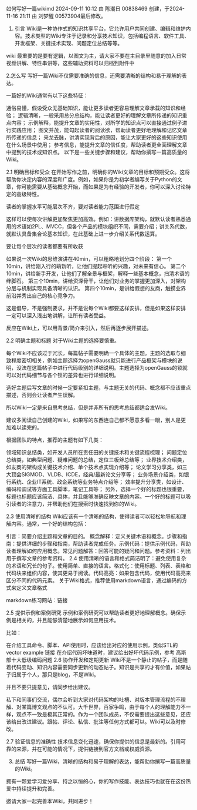 如何写好一篇wikimd
2024-09-11 10:12 由 陈潮日 00838469 创建，于2024-11-16 21:11 由 刘梦醒 00573904最后修改。
1. 引言
Wiki是一种协作式的知识共享平台，它允许用户共同创建、编辑和维护内容。技术类型的Wiki专注于记录和分享技术知识，包括编程语言、软件工具、开发框架、关键技术实现、问题定位总结等等。

wiki 最重要的是要有逻辑，以图文为主，请大家不要在主目录里随意的加入日常视频讲解、特性串讲等，这些辅助资料可以归档到附件中

2.怎么写
写好一篇Wiki不仅需要准确的信息，还需要清晰的结构和易于理解的表达。

一篇好的Wiki通常有以下这些特征：

通俗易懂，假设受众无基础知识，能让更多读者更容易理解文章承载的知识和经验；
逻辑清晰，一般采用总分总结构，能让读者更好的理解文章所传递的知识重点内容；
示例解释，能提升文章的实用性，对所学的知识点可以直接通过例子进行实践应用；
图文并茂，能勾起读者的阅读欲，帮助读者更好地理解和记忆文章所传递的信息；
来龙去脉，讲清实现背后的原因，能让大家更好的这些知识使用在什么场景中使用；
参考信息，能提升文章的信任度，帮助读者更全面理解文章中提到的技术或知识点。
以下是一些关键步骤和建议，帮助你撰写一篇高质量的Wiki。

2.1 明确目标和受众
在开始写作之前，明确你的Wiki文章的目标和预期受众。这将帮助你决定内容的深度和广度。例如，如果你是为初学者编写关于Python的文章，你可能需要从基础概念开始，而如果是为有经验的开发者，你可以深入讨论特定的高级特性。

读者的掌握水平可能层次不齐，要对读者能力范围进行假定

这样可以使每次讲解更加聚焦更加高效。例如：讲数据库架构，就默认读者熟悉通用的术语如2PL、MVCC，但各个产品的模块组织不同，需要介绍；讲关系代数，就默认具备集合论基本知识，在此基础上进一步介绍关系代数运算。

要让每个层次的读者都要有所收获

如果说一次Wiki的思维演讲在40min，可以粗略地划分四个阶段：
第一个10min，讲给刚入行的萌新听，让他们提起聆听的兴趣，对未来有信心。
第二个10min，讲给新手开发，让他们了解全景与框架，解释一些基本概念，扫清术语的绊脚石。
第三个10min，讲给资深骨干，让他们对业务的掌握更加深入，对架构分层与机制实现具备清晰的认识。
第四个10min，是讲给假想的友商，触摸业界前沿并秀出自己的核心竞争力。

这是倡导，不是强制要求，并不是说每个Wiki都要这样安排，但是如果这样安排一定可以深入浅出地讲解，让所有读者受益。

反应在Wiki上，可以用背景/简介来引入，然后再逐步展开描述。

2.2 明确主题和标题
对于Wiki主题的选择要慎重。

每个Wiki不应该过于冗长，每篇帖子需要明确一个具体的主题。主题的选取与细致程度密切相关，例如主题选择为openGauss就只能进行产品框架与模块的说明，没法在这篇帖子中进行代码级别的详细说明。主题选择为openGauss的锁就可以对代码细节与各个锁的差异也进行详细说明。

选好主题后写文章的时候一定要紧扣主题，与主题无关的代码、概念都不应该重点描述，否则会让读者产生误解。

所以Wiki一定是来自思考总结，但是并非所有的思考总结都适合发Wiki。

建议多阅读自己创建的Wiki，如果写的东西连自己都不愿意多看一眼，别人是更加难以读完的。

根据团队的特点，推荐的主题有如下几类：

领域知识总结类，如开发人员所在责任田的关键技术和关键流程梳理；
问题定位总结类，如典型问题、疑难问题的总结，定位三板斧总结等；
业界技术介绍类，如友商的架构或关键技术介绍、单个技术点实现介绍等；
论文学习分享类，如三大顶会SIGMOD、VLDB、ICDE，经典/最新论文分享等；
业务场景介绍类，如银行系统、企业IT系统、政企系统等业务特点介绍等；
效率提升分享类，如设计、编码和调试等方面工具脚本，笔记工具等；
另外，选择一个好的标题也很重要，标题也标题应该简洁、具体，并且能够准确反映文章的内容。一个好的标题可以吸引读者的注意力，并帮助他们在搜索时快速找到你的Wiki。

2.3 使用清晰的结构
Wiki应该有一个清晰的结构，使得读者可以轻松地导航和理解内容。通常，一个好的结构包括：

​引言​：简要介绍主题和文章的目的。
​概念解释​：定义关键术语和概念。
​步骤和指南​：提供详细的步骤和指南，帮助读者完成任务。
​示例代码​：提供示例代码，帮助读者理解如何应用概念。
​常见问题解答​：回答可能的疑问和问题。
​参考资料​：列出用于撰写文章的参考资料。
2.4 使用清晰的语言和格式
​简洁明了​：避免使用复杂的术语和冗长的句子。使用简单、直接的语言。
​格式化​：使用标题、列表、表格和代码块来组织内容，使其更易于阅读。
​代码高亮​：如果包含代码，使用代码高亮来区分不同的代码元素。
关于Wiki格式，推荐使用markdown语言，通过编码的方式来定义文章格式

markdown练习网站：链接

2.5 提供示例和案例研究
示例和案例研究可以帮助读者更好地理解概念。确保示例是相关的，并且能够清楚地展示如何应用技术。

比如：

在介绍工具命令、脚本、API使用时，应该给出对应的使用示例，类似STL的vector example 链接
在介绍代码坏味道时，建议给出好坏代码示例，参考 高斯部十大低级编码问题
2.6 协作开发和定期更新
Wiki不是一个静止的帖子，而是随着代码变动、知识内容需要同步更新的动态帖子。知识是共享的才有价值，如果帖子归属于个人，那只是blog，不是Wiki。

并且不要只提意见，请同步给出建议。

私下和同事们交流，偶尔会听到大家对代码架构的吐槽、对版本管理流程的不理解、对某篇博文观点的不认可。大千世界，百家争鸣，由于每个人的理解能力不一样，观点不一致是极其正常的。作为一个团队成员，不仅需要提出这些意见，还应该给出改进建议。跟帖、评论、私信、批注等任何方式都可以。Wiki可以及时修改。

2.7 验证信息的准确性
技术信息变化迅速，确保你提供的信息是最新的。引用可靠的来源，并在可能的情况下，提供链接到官方文档或权威资源。

3. 总结
写好一篇Wiki，清晰的结构和易于理解的表达，能帮助你撰写一篇高质量的Wiki。

拥有一颗爱学习爱分享、持之以恒的心，你的写作技能、表达技巧也就在在这份热爱中持续提升和完善。

邀请大家一起完善本Wiki，共同进步！
